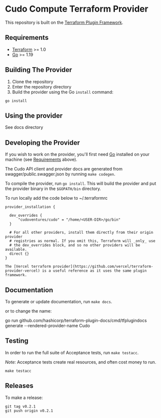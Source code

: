 # Cudo Compute Terraform Provider

This repository is built on the [Terraform Plugin Framework](https://github.com/hashicorp/terraform-plugin-framework). 

## Requirements

- [Terraform](https://www.terraform.io/downloads.html) >= 1.0
- [Go](https://golang.org/doc/install) >= 1.19

## Building The Provider

1. Clone the repository
1. Enter the repository directory
1. Build the provider using the Go `install` command:

```shell
go install
```

## Using the provider

See docs directory

## Developing the Provider

If you wish to work on the provider, you'll first need [Go](http://www.golang.org) installed on your machine (see [Requirements](#requirements) above).

The Cudo API client and provider docs are generated from swagger/public.swagger.json by running `make codegen`.

To compile the provider, run `go install`. This will build the provider and put the provider binary in the `$GOPATH/bin` directory.

To run locally add the code below to ~/.terraformrc

```
provider_installation {

  dev_overrides {
      "cudoventures/cudo" = "/home/<USER-DIR>/go/bin"
  }

  # For all other providers, install them directly from their origin provider
  # registries as normal. If you omit this, Terraform will _only_ use
  # the dev_overrides block, and so no other providers will be available.
  direct {}
}

The [Vercel terraform provider](https://github.com/vercel/terraform-provider-vercel) is a useful reference as it uses the same plugin framework.
```

## Documentation
To generate or update documentation, run `make docs`.

or to change the name:

go run github.com/hashicorp/terraform-plugin-docs/cmd/tfplugindocs generate --rendered-provider-name Cudo

## Testing
In order to run the full suite of Acceptance tests, run `make testacc`.

*Note:* Acceptance tests create real resources, and often cost money to run.

```shell
make testacc
```

## Releases

To make a release:

```shell
git tag v0.2.1
git push origin v0.2.1
```

